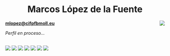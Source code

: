 <h1 align="center">Marcos López de la Fuente</h1>

<img align="right" src="https://komarev.com/ghpvc/?username=Marcos-Lopez-de-la-Fuente"/>

**mlopez@cifpfbmoll.eu**

*Perfil en proceso...*

</br>

<img src="https://github-readme-stats.vercel.app/api?username=Marcos-Lopez-de-la-Fuente&count_private=true&show_icons=true&theme=algolia">

<img src="https://github-readme-stats.vercel.app/api/top-langs/?username=Marcos-Lopez-de-la-Fuente&theme=algolia&layout=compact&langs_count=100">

<img src="https://github-profile-trophy.vercel.app/?username=Marcos-Lopez-de-la-Fuente&theme=algolia">



<img src="https://github-readme-stats.vercel.app/api/wakatime?username=MarcosLopez&theme=algolia&layout=compact">

<img src="https://wakatime.com/share/@MarcosLopez/bc57123e-6967-414b-bce0-d39569d2cd78.svg">

<img src="https://wakatime.com/share/@MarcosLopez/9bb50e0c-3031-48bd-9f57-7203195d8173.svg">

<img src="https://wakatime.com/share/@MarcosLopez/efe80382-32fb-45d9-aac9-762e316a2523.svg">
